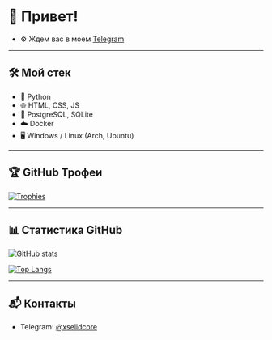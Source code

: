 # 👋 Привет!
- ⚙️ Ждем вас в моем [Telegram](https://t.me/xselidcore)

---

## 🛠️ Мой стек

- 🐍 Python
- 🌐 HTML, CSS, JS
- 🐘 PostgreSQL, SQLite
- ☁️ Docker
- 🖥️ Windows / Linux (Arch, Ubuntu)

---

## 🏆 GitHub Трофеи

[![Trophies](https://github-profile-trophy.vercel.app/?username=xselid&theme=radical&no-frame=true&row=1&column=7)](https://github.com/ryo-ma/github-profile-trophy)

---

## 📊 Статистика GitHub

[![GitHub stats](https://github-readme-stats.vercel.app/api?username=xselid&show_icons=true&theme=radical)](https://github.com/anuraghazra/github-readme-stats)

[![Top Langs](https://github-readme-stats.vercel.app/api/top-langs/?username=xselid&layout=compact&theme=radical)](https://github.com/anuraghazra/github-readme-stats)

---

## 📬 Контакты

- Telegram: [@xselidcore](https://t.me/xselidcore)
